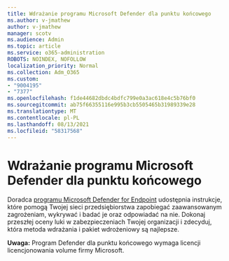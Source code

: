 ```yaml
---
title: Wdrażanie programu Microsoft Defender dla punktu końcowego
ms.author: v-jmathew
author: v-jmathew
manager: scotv
ms.audience: Admin
ms.topic: article
ms.service: o365-administration
ROBOTS: NOINDEX, NOFOLLOW
localization_priority: Normal
ms.collection: Adm_O365
ms.custom:
- "9004195"
- "7377"
ms.openlocfilehash: f1de44682dbdc4bdfc799e0a3ac618e4c5b76bf0
ms.sourcegitcommit: ab75f66355116e995b3cb5505465b31989339e28
ms.translationtype: MT
ms.contentlocale: pl-PL
ms.lasthandoff: 08/13/2021
ms.locfileid: "58317568"
---
```

# <a name="deploy-microsoft-defender-for-endpoint"></a>Wdrażanie programu Microsoft Defender dla punktu końcowego

Doradca [programu Microsoft Defender for Endpoint](https://go.microsoft.com/fwlink/?linkid=2146241) udostępnia instrukcje, które pomogą Twojej sieci przedsiębiorstwa zapobiegać zaawansowanym zagrożeniam, wykrywać i badać je oraz odpowiadać na nie. Dokonaj przeszłej oceny luki w zabezpieczeniach Twojej organizacji i zdecyduj, która metoda wdrażania i pakiet wdrożeniowy są najlepsze.

**Uwaga:** Program Defender dla punktu końcowego wymaga licencji licencjonowania volume firmy Microsoft.
